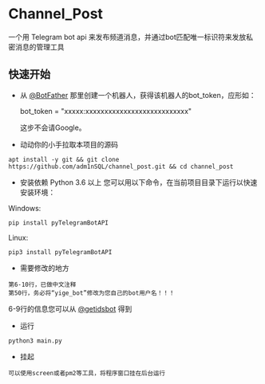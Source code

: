 # Channel_Post

一个用 Telegram bot api 来发布频道消息，并通过bot匹配唯一标识符来发放私密消息的管理工具

## 快速开始

* 从 [@BotFather](https://t.me/BotFather) 那里创建一个机器人，获得该机器人的bot_token，应形如：

    bot_token = "xxxxx:xxxxxxxxxxxxxxxxxxxxxxxxxxx"

    这步不会请Google。

* 动动你的小手拉取本项目的源码
```shell
apt install -y git && git clone https://github.com/adm1nSQL/channel_post.git && cd channel_post
```

* 安装依赖 Python 3.6 以上
您可以用以下命令，在当前项目目录下运行以快速安装环境：

Windows:

```
pip install pyTelegramBotAPI
```

Linux:

```
pip3 install pyTelegramBotAPI
```

* 需要修改的地方
```shell
第6-10行，已做中文注释
第50行，务必将“yige_bot”修改为您自己的bot用户名！！！
```
6-9行的信息您可以从 [@getidsbot](https://t.me/getidsbot) 得到


* 运行
```shell
python3 main.py
```

* 挂起
```shell
可以使用screen或者pm2等工具，将程序窗口挂在后台运行
```
